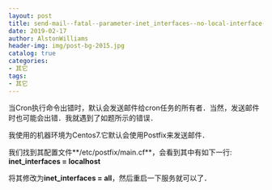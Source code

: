 ```yaml
---
layout: post
title: send-mail--fatal--parameter-inet_interfaces--no-local-interface-found
date: 2019-02-17
author: AlstonWilliams
header-img: img/post-bg-2015.jpg
catalog: true
categories:
- 其它
tags:
- 其它
---
```

当Cron执行命令出错时，默认会发送邮件给cron任务的所有者．当然，发送邮件时也可能会出错．我就遇到了如题所示的错误．

我使用的机器环境为Centos7.它默认会使用Postfix来发送邮件．

我们找到其配置文件**/etc/postfix/main.cf**，会看到其中有如下一行:
**inet_interfaces = localhost**

将其修改为**inet_interfaces = all**，然后重启一下服务就可以了．
